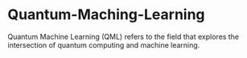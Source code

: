 # Quantum-Maching-Learning
Quantum Machine Learning (QML) refers to the field that explores the intersection of quantum computing and machine learning. 
